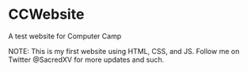 # CCWebsite
A test website for Computer Camp

NOTE: This is my first website using HTML, CSS, and JS.
Follow me on Twitter @SacredXV for more updates and such.
